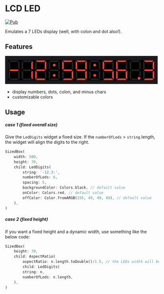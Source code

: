 # LCD LED
[![Pub](https://img.shields.io/pub/v/lcd_led.svg)](https://pub.dev/packages/lcd_led)

Emulates a 7 LEDs display (well, with colon and dot also!).

## Features
![Screenshot](https://github.com/alnitak/flutter_lcd_led/raw/master/images/leds.gif?raw=true "LCD LEDs Demo")

- display numbers, dots, colon, and minus chars
- customizable colors

## Usage

##### case 1 (fixed overall size)
Give the `LedDigits` widget a fixed size.
If the `numberOfLeds` > `string`.length, the widget will align the digits to the right.

```dart
SizedBox(
    width: 500,
    height: 70,
    child: LedDigits(
        string: '-12.3:',
        numberOfLeds: 6,
        spacing: 5,
        backgroundColor: Colors.black, // default value
        onColor: Colors.red, // default value
        offColor: Color.fromARGB(255, 49, 49, 49), // default value
    ),
)
```

##### case 2 (fixed height)
If you want a fixed height and a dynamic width, use something like the below code:

```dart
SizedBox(
    height: 70,
    child: AspectRatio(
        aspectRatio: n.length.toDouble()/1.5, // the LEDs width will be half the `SizedBox` height
        child: LedDigits(
        string: n,
        numberOfLeds: n.length,
    ),
)
```

